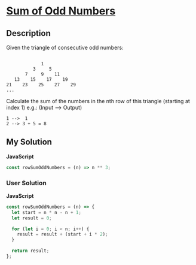 # [Sum of Odd Numbers](https://www.codewars.com/kata/55fd2d567d94ac3bc9000064)

## Description

Given the triangle of consecutive odd numbers:

```

             1
          3     5
       7     9    11
   13    15    17    19
21    23    25    27    29
...
```

Calculate the sum of the numbers in the nth row of this triangle (starting at index 1) e.g.: (Input --> Output)

```
1 -->  1
2 --> 3 + 5 = 8
```

## My Solution

**JavaScript**

```js
const rowSumOddNumbers = (n) => n ** 3;
```

### User Solution

**JavaScript**

```js
const rowSumOddNumbers = (n) => {
  let start = n * n - n + 1;
  let result = 0;

  for (let i = 0; i < n; i++) {
    result = result + (start + i * 2);
  }

  return result;
};
```
